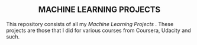##                                               <h2 align = "center">**MACHINE LEARNING PROJECTS**</h2>

This repository consists of all my _Machine Learning Projects_ . These projects are those that I did for various
courses from Coursera, Udacity and such.
              
              

